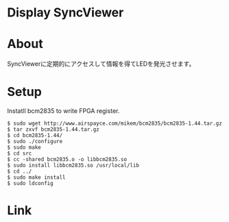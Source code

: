 Display SyncViewer
=============

# About

SyncViewerに定期的にアクセスして情報を得てLEDを発光させます。

# Setup

Instatll bcm2835 to write FPGA register.

```
$ sudo wget http://www.airspayce.com/mikem/bcm2835/bcm2835-1.44.tar.gz
$ tar zxvf bcm2835-1.44.tar.gz
$ cd bcm2835-1.44/
$ sudo ./configure
$ sudo make
$ cd src
$ cc -shared bcm2835.o -o libbcm2835.so
$ sudo install libbcm2835.so /usr/local/lib
$ cd ../
$ sudo make install
$ sudo ldconfig
```

# Link


